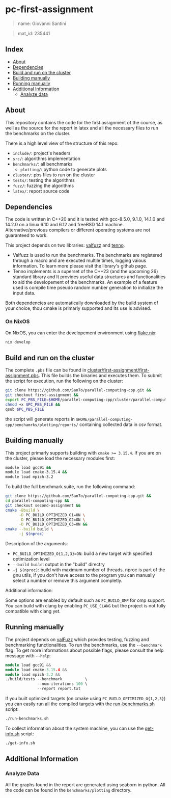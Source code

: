 # pc-first-assignment

> name: Giovanni Santini

> mat_id: 235441

## Index

- [About](#about)
- [Dependencies](#dependencies)
- [Build and run on the cluster](#cluster)
- [Building manually](#building_manually)
- [Running manually](#running_manually)
- [Additional Information](#additional_info)
  - [Analyze data](#analyze_data)

<a name="about"></a>
## About

This repository contains the code for the first assignment of
the course, as well as the source for the report in latex and
all the necessary files to run the benchmarks on the cluster.

There is a high level view of the structure of this repo:

- `include/`: project's headers
- `src/`: algorithms implementation
- `benchmarks/`: all benchmarks
  - `plotting/`: python code to generate plots
- `cluster/`: pbs files to run on the cluster
- `tests/`: testing the algorithms
- `fuzz/`: fuzzing the algorithms
- `latex/`: report source code

<a name="dependencies"></a>
## Dependencies

The code is written in C++20 and it is tested with gcc-8.5.0,
9.1.0, 14.1.0 and 14.2.0 on a linux 6.10 and 6.12 and freeBSD 14.1
machine. Alternative/previous compilers or different operating
systems are not guaranteed to work.

This project depends on two libraries: [valfuzz](https://github.com/San7o/valFuzz.git)
and [tenno](https://github.com/San7o/tenno-tl.git).
- Valfuzz is used to run the benchmarks. The benchmarks are
  registered through a macro and are executed multile times, logging
  vaious information. To learn more please visit the library's
  github page.
- Tenno implements is a superset of the C++23 (and the upcoming 26)
  standard library and It provides useful data structures and
  functionalities to aid the developement of the benchmarks.
  An example of a feature used is compile time pseudo random
  number generation to initialize the input data.

Both dependencies are automatically downloaded by the build
system of your choice, thou cmake is primarly supported and Its
use is advised.

### On NixOS

On NixOS, you can enter the developement
environment using [flake.nix](./flake.nix):

```bash
nix develop
```

<a name="cluster"></a>
## Build and run on the cluster

The complete `.pbs` file can be found in
[cluster/first-assignment/first-assignment.pbs](./cluster/first-assignment/first-assignment.pbs).
This file builds the binaries and executes them.
To submit the script for execution, run the following on the cluster:

```bash
git clone https://github.com/San7o/parallel-computing-cpp.git &&
git checkout first-assignment &&
export PC_PBS_FILE=$HOME/parallel-computing-cpp/cluster/parallel-computing-cpp/first-assignment/first-assignment.pbs &&
chmod +x $PC_PBS_FILE &&
qsub $PC_PBS_FILE
```

the script will generate reports in `$HOME/parallel-computing-cpp/benchamrks/plotting/reports/`
containing collected data in csv format.


<a name="building_manually"></a>
## Building manually

This project primarly supports building with `cmake >= 3.15.4`.
If you are on the cluster, please load the necessary modules first:
```bash
module load gcc91 &&
module load cmake-3.15.4 &&
module load mpich-3.2
```

To build the full benchmark suite, run the following command:

```bash
git clone https://github.com/San7o/parallel-computing-cpp.git &&
cd parallel-computing-cpp &&
git checkout second-assignment &&
cmake -Bbuild \
	  -D PC_BUILD_OPTIMIZED_O1=ON \
	  -D PC_BUILD_OPTIMIZED_O2=ON \
	  -D PC_BUILD_OPTIMIZED_O3=ON &&
cmake --build build \
      -j $(nproc)
```

Description of the arguments:

- `PC_BUILD_OPTIMIZED_O{1,2,3}=ON`: build a new target with specified
    optimization level
- `--build build`: output in the "build" directry
- `-j $(nproc)`: build with maximum number of threads. nproc
  is part of the gnu utils, if you don't have access to the
  program you can manually select a number or remove this
  argument completly.
 
Additional information:

Some options are enabled by default such as `PC_BUILD_OMP` for
omp support. You can build with clang by enabling
`PC_USE_CLANG` but the project is not fully compatible
with clang yet.

<a name="running_manually"></a>
## Running manually

The project depends on [valFuzz](https://github.com/San7o/valFuzz) which
provides testing, fuzzing and benchmarking functionalities.
To run the benchmarks, use the `--benchmark` flag. To get
more informations about possible flags, please consult
the help message with `--help`:

```c++
module load gcc91 &&
module load cmake-3.15.4 &&
module load mpich-3.2 &&
./build/tests --benchmark          \
              --num-iterations 100 \
              --report report.txt
```

If you built optimized targets (on cmake using `PC_BUILD_OPTIMIZED_O{1,2,3}`)
you can easily run all the compiled targets with the [run-benchmarks.sh](./run-benchmarks.sh)
script:

```bash
./run-benchmarks.sh
```

To collect information about the system machine, you can use
the [get-info.sh](./get-info.sh) script:

```bash
./get-info.sh
```

<a name="additional_info"></a>
## Additional Information

<a name="analyze_data"></a>
### Analyze Data

All the graphs found in the report are generated
using seaborn in python. All the code can be
found in the `benchmarks/plotting` directory.

